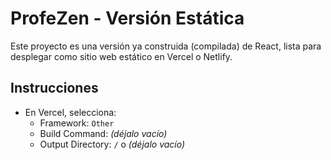 # ProfeZen - Versión Estática

Este proyecto es una versión ya construida (compilada) de React, lista para desplegar como sitio web estático en Vercel o Netlify.

## Instrucciones

- En Vercel, selecciona:
  - Framework: `Other`
  - Build Command: *(déjalo vacío)*
  - Output Directory: `/` o *(déjalo vacío)*